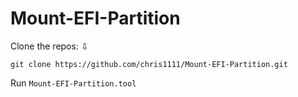 # Mount-EFI-Partition
Clone the repos: ⇩

`git clone https://github.com/chris1111/Mount-EFI-Partition.git`

Run `Mount-EFI-Partition.tool`
